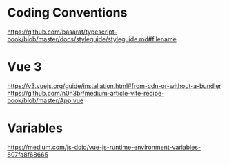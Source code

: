 # Coding Conventions

https://github.com/basarat/typescript-book/blob/master/docs/styleguide/styleguide.md#filename

# Vue 3

https://v3.vuejs.org/guide/installation.html#from-cdn-or-without-a-bundler
https://github.com/n0n3br/medium-article-vite-recipe-book/blob/master/App.vue

# Variables

https://medium.com/js-dojo/vue-js-runtime-environment-variables-807fa8f68665
